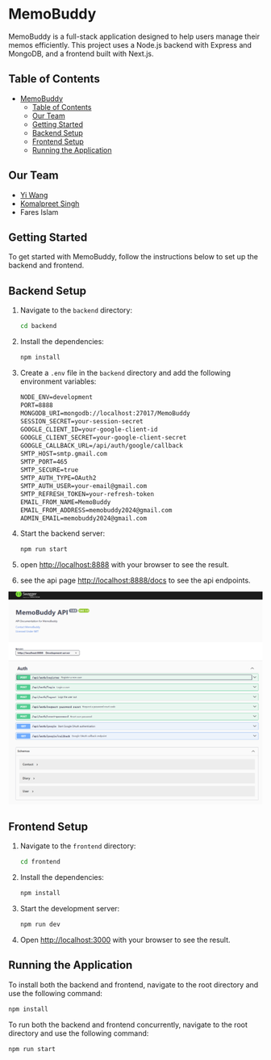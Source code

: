 # MemoBuddy

MemoBuddy is a full-stack application designed to help users manage their memos efficiently. This project uses a Node.js backend with Express and MongoDB, and a frontend built with Next.js.

## Table of Contents

- [MemoBuddy](#memobuddy)
  - [Table of Contents](#table-of-contents)
  - [Our Team](#our-team)
  - [Getting Started](#getting-started)
  - [Backend Setup](#backend-setup)
  - [Frontend Setup](#frontend-setup)
  - [Running the Application](#running-the-application)

## Our Team

- [Yi Wang](https://yiwang.run)
- [Komalpreet Singh](https://github.com/Komalpreet05)
- Fares Islam

## Getting Started

To get started with MemoBuddy, follow the instructions below to set up the backend and frontend.

## Backend Setup

1. Navigate to the `backend` directory:

   ```sh
   cd backend
   ```

2. Install the dependencies:

   ```sh
   npm install
   ```

3. Create a `.env` file in the `backend` directory and add the following environment variables:

   ```env
   NODE_ENV=development
   PORT=8888
   MONGODB_URI=mongodb://localhost:27017/MemoBuddy
   SESSION_SECRET=your-session-secret
   GOOGLE_CLIENT_ID=your-google-client-id
   GOOGLE_CLIENT_SECRET=your-google-client-secret
   GOOGLE_CALLBACK_URL=/api/auth/google/callback
   SMTP_HOST=smtp.gmail.com
   SMTP_PORT=465
   SMTP_SECURE=true
   SMTP_AUTH_TYPE=OAuth2
   SMTP_AUTH_USER=your-email@gmail.com
   SMTP_REFRESH_TOKEN=your-refresh-token
   EMAIL_FROM_NAME=MemoBuddy
   EMAIL_FROM_ADDRESS=memobuddy2024@gmail.com
   ADMIN_EMAIL=memobuddy2024@gmail.com
   ```

4. Start the backend server:

   ```sh
   npm run start
   ```

5. open [http://localhost:8888](http://localhost:8888) with your browser to see the result.

6. see the api page [http://localhost:8888/docs](http://localhost:8888/docs) to see the api endpoints.

![alt text](image.png)
## Frontend Setup

1. Navigate to the `frontend` directory:

   ```sh
   cd frontend
   ```

2. Install the dependencies:

   ```sh
   npm install
   ```

3. Start the development server:

   ```sh
   npm run dev
   ```

4. Open [http://localhost:3000](http://localhost:3000) with your browser to see the result.

## Running the Application

To install both the backend and frontend, navigate to the root directory and use the following command:

```sh
npm install
```

To run both the backend and frontend concurrently, navigate to the root directory and use the following command:

```sh
npm run start
```
